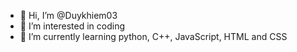 - 👋 Hi, I’m @Duykhiem03
- 👀 I’m interested in coding
- 🌱 I’m currently learning python, C++, JavaScript, HTML and CSS


<!---
Duykhiem03/Duykhiem03 is a ✨ special ✨ repository because its `README.md` (this file) appears on your GitHub profile.
You can click the Preview link to take a look at your changes.
--->
